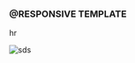 ### @RESPONSIVE TEMPLATE

hr

![sds](https://github.com/user-attachments/assets/18ec2bce-d190-499b-ba3d-55e590064d52)
